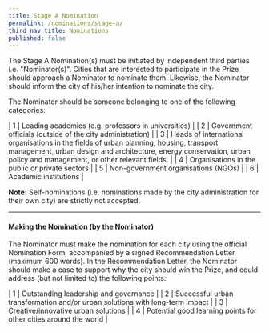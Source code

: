 ```yaml
---
title: Stage A Nomination
permalink: /nominations/stage-a/
third_nav_title: Nominations
published: false
---
```


The Stage A Nomination(s) must be initiated by independent third parties i.e. "Nominator(s)". Cities that are interested to participate in the Prize should approach a Nominator to nominate them. Likewise, the Nominator should inform the city of his/her intention to nominate the city.

The Nominator should be someone belonging to one of the following categories:

| 1 | Leading academics (e.g. professors in universities) |
| 2 | Government officials (outside of the city administration) |
| 3 | Heads of international organisations in the fields of urban planning, housing, transport management, urban design and architecture, energy conservation, urban policy and management, or other relevant fields. |
| 4 | Organisations in the public or private sectors |
| 5 | Non-government organisations (NGOs) |
| 6 | Academic institutions |

**Note:** Self-nominations (i.e. nominations made by the city administration for their own city) are strictly not accepted.

---

#### **Making the Nomination (by the Nominator)**

The Nominator must make the nomination for each city using the official Nomination Form, accompanied by a signed Recommendation Letter (maximum 600 words). In the Recommendation Letter, the Nominator should make a case to support why the city should win the Prize, and could address (but not limited to) the following points:

| 1 | Outstanding leadership and governance |
| 2 | Successful urban transformation and/or urban solutions with long-term impact |
| 3 | Creative/innovative urban solutions |
| 4 | Potential good learning points for other cities around the world |  
